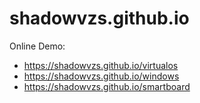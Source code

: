 # shadowvzs.github.io
Online Demo: 
 * https://shadowvzs.github.io/virtualos
 * https://shadowvzs.github.io/windows
 * https://shadowvzs.github.io/smartboard
